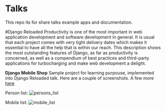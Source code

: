 # Talks
This repo its for share talks example apps and documentation.

#Django Reloaded
Productivity is one of the most important in web application development and software development in general. It is usual that each project comes with very tight delivery dates which makes it essential to have all the help that is within our reach.
This description shows the most outstanding features of Django, as far as productivity is concerned, as well as a compendium of best practices and third-party applications for turbocharging and make web development a delight.


**Django Mobile Shop**
Sample project for learning purpouse, implemented into Django Reloaded talk. Here are a couple of screenshots. A few more [here](https://github.com/emilioferreyra/talks/tree/master/django_reloaded/django-mobile-shop/docs/screenshots)

Person list:
![persons_list](https://github.com/emilioferreyra/talks/blob/master/django_reloaded/django-mobile-shop/docs/screenshots/person_list.png?raw=true)


Mobile list:
![mobile_list](https://github.com/emilioferreyra/talks/blob/master/django_reloaded/django-mobile-shop/docs/screenshots/mobile_list.png?raw=true)
